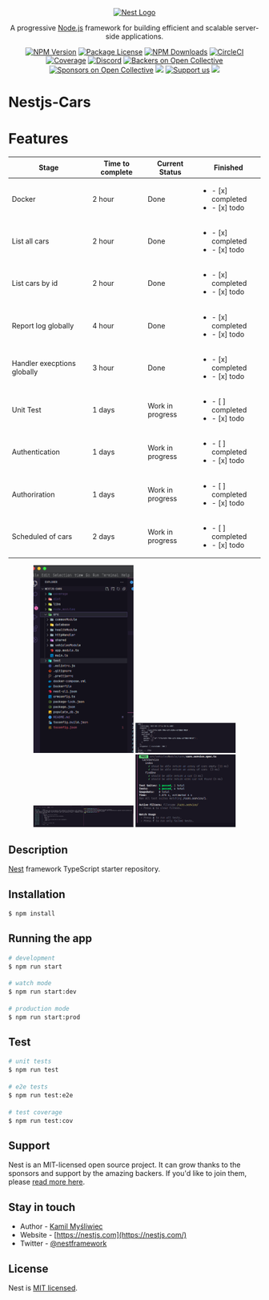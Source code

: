 
<p align="center">
  <a href="http://nestjs.com/" target="blank"><img src="https://nestjs.com/img/logo-small.svg" width="200" alt="Nest Logo" /></a>
</p>

[circleci-image]: https://img.shields.io/circleci/build/github/nestjs/nest/master?token=abc123def456
[circleci-url]: https://circleci.com/gh/nestjs/nest

  <p align="center">A progressive <a href="http://nodejs.org" target="_blank">Node.js</a> framework for building efficient and scalable server-side applications.</p>
    <p align="center">
<a href="https://www.npmjs.com/~nestjscore" target="_blank"><img src="https://img.shields.io/npm/v/@nestjs/core.svg" alt="NPM Version" /></a>
<a href="https://www.npmjs.com/~nestjscore" target="_blank"><img src="https://img.shields.io/npm/l/@nestjs/core.svg" alt="Package License" /></a>
<a href="https://www.npmjs.com/~nestjscore" target="_blank"><img src="https://img.shields.io/npm/dm/@nestjs/common.svg" alt="NPM Downloads" /></a>
<a href="https://circleci.com/gh/nestjs/nest" target="_blank"><img src="https://img.shields.io/circleci/build/github/nestjs/nest/master" alt="CircleCI" /></a>
<a href="https://coveralls.io/github/nestjs/nest?branch=master" target="_blank"><img src="https://coveralls.io/repos/github/nestjs/nest/badge.svg?branch=master#9" alt="Coverage" /></a>
<a href="https://discord.gg/G7Qnnhy" target="_blank"><img src="https://img.shields.io/badge/discord-online-brightgreen.svg" alt="Discord"/></a>
<a href="https://opencollective.com/nest#backer" target="_blank"><img src="https://opencollective.com/nest/backers/badge.svg" alt="Backers on Open Collective" /></a>
<a href="https://opencollective.com/nest#sponsor" target="_blank"><img src="https://opencollective.com/nest/sponsors/badge.svg" alt="Sponsors on Open Collective" /></a>
  <a href="https://paypal.me/kamilmysliwiec" target="_blank"><img src="https://img.shields.io/badge/Donate-PayPal-ff3f59.svg"/></a>
    <a href="https://opencollective.com/nest#sponsor"  target="_blank"><img src="https://img.shields.io/badge/Support%20us-Open%20Collective-41B883.svg" alt="Support us"></a>
  <a href="https://twitter.com/nestframework" target="_blank"><img src="https://img.shields.io/twitter/follow/nestframework.svg?style=social&label=Follow"></a>
</p>
  <!--[![Backers on Open Collective](https://opencollective.com/nest/backers/badge.svg)](https://opencollective.com/nest#backer)
  [![Sponsors on Open Collective](https://opencollective.com/nest/sponsors/badge.svg)](https://opencollective.com/nest#sponsor)-->

# Nestjs-Cars

# Features


| Stage                       | Time to complete    | Current Status      |                     Finished                        | 
|-----------------------------|---------------------|---------------------|-----------------------------------------------------|
| Docker                      | 2 hour              |  Done               | <ul><li>- [x] completed</li><li>- [x] todo</li></ul>
| List all cars               | 2 hour              |  Done               | <ul><li>- [x] completed</li><li>- [x] todo</li></ul>
| List cars by id             | 2 hour              |  Done               | <ul><li>- [x] completed</li><li>- [x] todo</li></ul>
| Report log globally         | 4 hour              |  Done               | <ul><li>- [x] completed</li><li>- [x] todo</li></ul>
| Handler execptions globally | 3 hour              |  Done               | <ul><li>- [x] completed</li><li>- [x] todo</li></ul>
| Unit Test                   | 1 days              |  Work in progress   | <ul><li>- [ ] completed</li><li>- [x] todo</li></ul>
| Authentication              | 1 days              |  Work in progress   | <ul><li>- [ ] completed</li><li>- [x] todo</li></ul>
| Authoriration               | 1 days              |  Work in progress   | <ul><li>- [ ] completed</li><li>- [x] todo</li></ul>
| Scheduled of cars           | 2 days              |  Work in progress   | <ul><li>- [ ] completed</li><li>- [x] todo</li></ul>

<p align="center">
  <a href="https://github.com/lucasmaciel1996/netjs-cars" target="blank"><img src="./doc/img/app.png" width="200" alt="nestjs-cars" /></a>
  <a href="https://github.com/lucasmaciel1996/netjs-cars" target="blank"><img src="./doc/img/log.png" width="200" alt="nestjs-cars" /></a>
  <a href="https://github.com/lucasmaciel1996/netjs-cars" target="blank"><img src="./doc/img/log_1.png" width="200" alt="nestjs-cars" /></a>
  <a href="https://github.com/lucasmaciel1996/netjs-cars" target="blank"><img src="./doc/img/test.png" width="200" alt="nestjs-cars" /></a>
</p>




## Description

[Nest](https://github.com/nestjs/nest) framework TypeScript starter repository.

## Installation

```bash
$ npm install
```

## Running the app

```bash
# development
$ npm run start

# watch mode
$ npm run start:dev

# production mode
$ npm run start:prod
```

## Test

```bash
# unit tests
$ npm run test

# e2e tests
$ npm run test:e2e

# test coverage
$ npm run test:cov
```

## Support

Nest is an MIT-licensed open source project. It can grow thanks to the sponsors and support by the amazing backers. If you'd like to join them, please [read more here](https://docs.nestjs.com/support).

## Stay in touch

- Author - [Kamil Myśliwiec](https://kamilmysliwiec.com)
- Website - [https://nestjs.com](https://nestjs.com/)
- Twitter - [@nestframework](https://twitter.com/nestframework)

## License

Nest is [MIT licensed](LICENSE).
